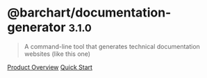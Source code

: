 # @barchart/documentation-generator <small>3.1.0</small>

> A command-line tool that generates technical documentation websites (like this one)

[Product Overview](/content/product_overview)
[Quick Start](/content/quick_start)